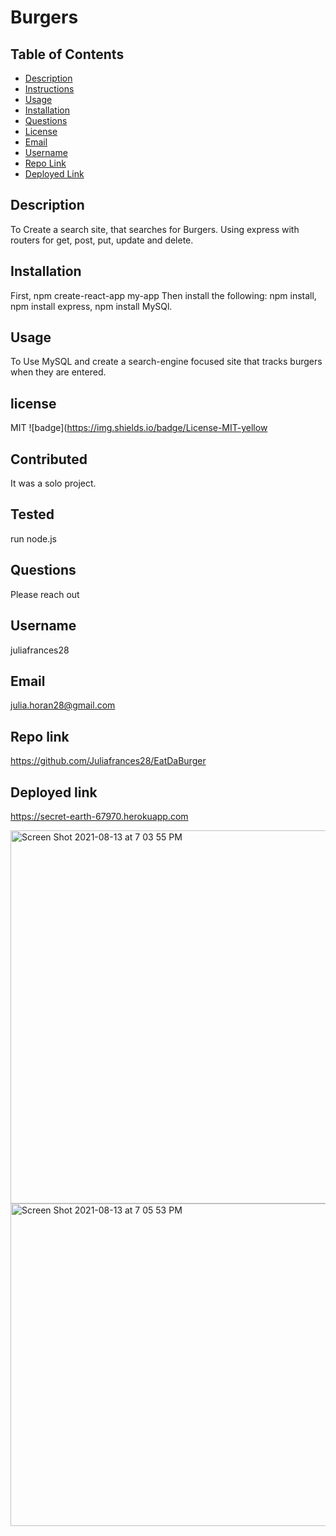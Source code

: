 
# Burgers


## Table of Contents

 * [Description](#Description)
 * [Instructions](#Instructions)
 * [Usage](#Usage)
 * [Installation](#Installation)
 * [Questions](#Questions)
 * [License](#License)
 * [Email](#Email)
 * [Username](#Username)
 * [Repo Link](#Repolink)
 * [Deployed Link](#Deployedlink)
 

## Description
To Create a search site, that searches for Burgers. Using express with routers for get, post, put, update and delete. 

## Installation
First, npm create-react-app my-app Then install the following: npm install, npm install express, npm install MySQl. 

## Usage
To Use MySQL and create a search-engine focused site that tracks burgers when they are entered. 

## license
MIT ![badge](https://img.shields.io/badge/License-MIT-yellow

## Contributed
It was a solo project.

## Tested
run node.js

## Questions
Please reach out

## Username
juliafrances28

## Email
julia.horan28@gmail.com

## Repo link
https://github.com/Juliafrances28/EatDaBurger

## Deployed link
https://secret-earth-67970.herokuapp.com

<img width="597" alt="Screen Shot 2021-08-13 at 7 03 55 PM" src="https://user-images.githubusercontent.com/67694214/129425806-7869305e-c062-44e6-af07-fd26ca00cb0d.png">
<img width="516" alt="Screen Shot 2021-08-13 at 7 05 53 PM" src="https://user-images.githubusercontent.com/67694214/129425920-bd7f4663-6238-4c02-b427-6d1780ef49b0.png">



